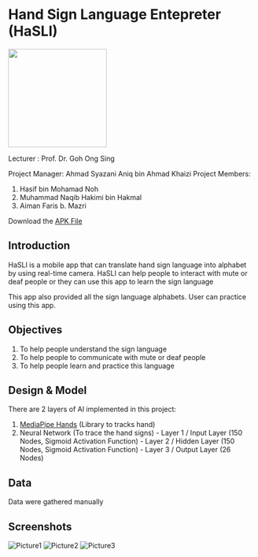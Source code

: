 # Hand Sign Language Entepreter (HaSLI)

<img src="https://user-images.githubusercontent.com/55174887/150554531-dd21514d-cdeb-4809-8835-539c7e691ee3.png" width="200" height="200" />

Lecturer : Prof. Dr. Goh Ong Sing

Project Manager: Ahmad Syazani Aniq bin Ahmad Khaizi
Project Members: 
  1) Hasif bin Mohamad Noh
  2) Muhammad Naqib Hakimi bin Hakmal
  3) Aiman Faris b. Mazri

Download the [APK File](https://drive.google.com/file/d/1VqzHEgbA8BqpSgVJruktaNIwynxj16w1/view?usp=sharing)

## Introduction

  HaSLI is a mobile app that can translate hand sign language into alphabet by using real-time camera. HaSLI can help people to interact with mute or deaf people or they can use this app to learn the sign language

  This app also provided all the sign language alphabets. User can practice using this app.
  
## Objectives

1) To help people understand the sign language
2) To help people to communicate with mute or deaf people
3) To help people learn and practice this language

## Design & Model

There are 2 layers of AI implemented in this project:
  1. [MediaPipe Hands](https://google.github.io/mediapipe/solutions/hands.html) (Library to tracks hand)
  2. Neural Network (To trace the hand signs)
    - Layer 1 / Input Layer (150 Nodes, Sigmoid Activation Function)
    - Layer 2 / Hidden Layer (150 Nodes, Sigmoid Activation Function)
    - Layer 3 / Output Layer (26 Nodes)

## Data

Data were gathered manually 

## Screenshots

![Picture1](https://user-images.githubusercontent.com/55174887/150564341-4127e955-76dd-48c4-9fa3-8edddfc5e4e4.jpg)
![Picture2](https://user-images.githubusercontent.com/55174887/150564347-40007410-8e8a-4114-9fb7-2bd733d21651.jpg)
![Picture3](https://user-images.githubusercontent.com/55174887/150564353-2ec0953b-2e8c-4145-ba29-54ab0cda0d8f.jpg)
